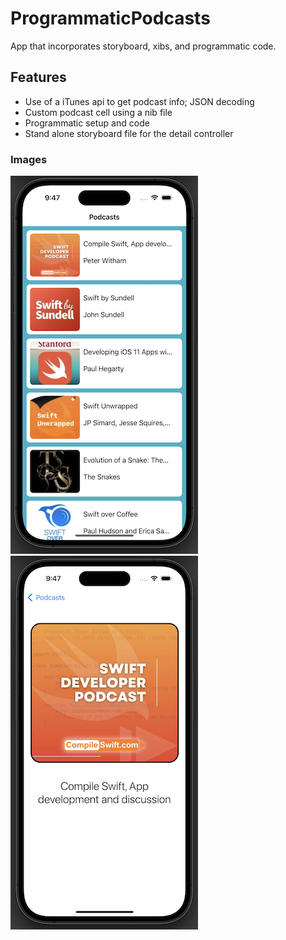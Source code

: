 # ProgrammaticPodcasts
App that incorporates storyboard, xibs, and programmatic code.

## Features
- Use of a iTunes api to get podcast info; JSON decoding
- Custom podcast cell using a nib file 
- Programmatic setup and code 
- Stand alone storyboard file for the detail controller




### Images
![Collection-View](Assets/CollectionView.png) ![Detail-View](Assets/DetailView.png)
